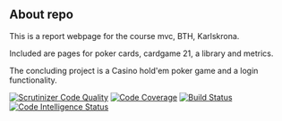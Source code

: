 About repo
----------

This is a report webpage for the course mvc, BTH, Karlskrona.

Included are pages for poker cards, cardgame 21, a library and metrics.

The concluding project is a Casino hold'em poker game and a login functionality.

[![Scrutinizer Code Quality](https://scrutinizer-ci.com/g/EmilAbra/report/badges/quality-score.png?b=main)](https://scrutinizer-ci.com/g/EmilAbra/report/?branch=main)
[![Code Coverage](https://scrutinizer-ci.com/g/EmilAbra/report/badges/coverage.png?b=main)](https://scrutinizer-ci.com/g/EmilAbra/report/?branch=main)
[![Build Status](https://scrutinizer-ci.com/g/EmilAbra/report/badges/build.png?b=main)](https://scrutinizer-ci.com/g/EmilAbra/report/build-status/main)
[![Code Intelligence Status](https://scrutinizer-ci.com/g/EmilAbra/report/badges/code-intelligence.svg?b=main)](https://scrutinizer-ci.com/code-intelligence)
